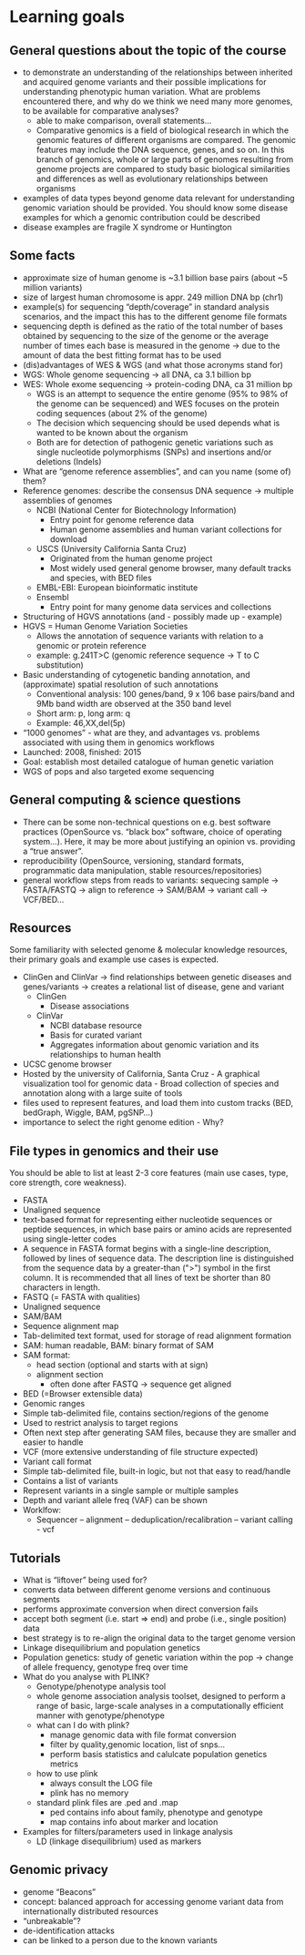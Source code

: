 # Learning goals

## General questions about the topic of the course
- to demonstrate an understanding of the relationships between inherited and acquired genome variants and their possible implications for understanding phenotypic human variation. What are problems encountered there, and why do we think we need many more genomes, to be available for comparative analyses?
  - able to make comparison, overall statements...
  - Comparative genomics is a field of biological research in which the genomic features of different organisms are compared. The genomic features may include the DNA sequence, genes, and so on. In this branch of genomics, whole or large parts of genomes resulting from genome projects are compared to study basic biological similarities and differences as well as evolutionary relationships between organisms
-	examples of data types beyond genome data relevant for understanding genomic variation should be provided. You should know some disease examples for which a genomic contribution could be described
  - disease examples are fragile X syndrome or Huntington

## Some facts
-	approximate size of human genome is ~3.1 billion base pairs (about ~5 million variants)
-	size of largest human chromosome is appr. 249 million DNA bp (chr1)
-	example(s) for sequencing “depth/coverage” in standard analysis scenarios, and the impact this has to the different genome file formats
  - sequencing depth is defined as the ratio of the total number of bases obtained by sequencing to the size of the genome or the average number of times each base is measured in the genome -> due to the amount of data the best fitting format has to be used
-	(dis)advantages of WES & WGS (and what those acronyms stand for)
  - WGS: Whole genome sequencing -> all DNA, ca 3.1 billion bp
  - WES: Whole exome sequencing -> protein-coding DNA, ca 31 million bp
    - WGS is an attempt to sequence the entire genome (95% to 98% of the genome can be sequenced) and WES focuses on the protein coding sequences (about 2% of the genome)
    - The decision which sequencing should be used depends what is wanted to be known about the organism
    - Both are for detection of pathogenic genetic variations such as single nucleotide polymorphisms (SNPs) and insertions and/or deletions (Indels)
-	What are “genome reference assemblies”, and can you name (some of) them?
  - Reference genomes: describe the consensus DNA sequence -> multiple assemblies of genomes
    - NCBI (National Center for Biotechnology Information)
      - Entry point for genome reference data
      - Human genome assemblies and human variant collections for download
    - USCS (University California Santa Cruz)
      - Originated from the human genome project
      - Most widely used general genome browser, many default tracks and species, with BED files
    - EMBL-EBI: European bioinformatic institute
    - Ensembl
      - Entry point for many genome data services and collections
-	Structuring of HGVS annotations (and - possibly made up - example)
  - HGVS = Human Genome Variation Societies
    - Allows the annotation of sequence variants with relation to a genomic or protein reference
    - example: g.241T>C (genomic reference sequence -> T to C substitution)
- Basic understanding of cytogenetic banding annotation, and (approximate) spatial resolution of such annotations
  - Conventional analysis: 100 genes/band, 9 x 106 base pairs/band and 9Mb band width are observed at the 350 band level
  - Short arm: p, long arm: q
  - Example: 46,XX,del(5p)
-	“1000 genomes” - what are they, and advantages vs. problems associated with using them in genomics workflows
  - Launched: 2008, finished: 2015
  - Goal: establish most detailed catalogue of human genetic variation
  - WGS of pops and also targeted exome sequencing


## General computing & science questions
-	There can be some non-technical questions on e.g. best software practices (OpenSource vs. “black box” software, choice of operating system…). Here, it may be more about justifying an opinion vs. providing a “true answer”.
  - reproducibility (OpenSource, versioning, standard formats, programmatic data manipulation, stable resources/repositories)
  - general workflow steps from reads to variants: sequecing sample -> FASTA/FASTQ -> align to reference -> SAM/BAM -> variant call -> VCF/BED…

## Resources
Some familiarity with selected genome & molecular knowledge resources, their primary goals and example use cases is expected.
- ClinGen and ClinVar -> find relationships between genetic diseases and genes/variants -> creates a relational list of disease, gene and variant
  -	ClinGen
    - Disease associations
  - ClinVar
    - NCBI database resource
    - Basis for curated variant
    - Aggregates information about genomic variation and its relationships to human health
-	UCSC genome browser
   - Hosted by the university of California, Santa Cruz
    - A graphical visualization tool for genomic data
    - Broad collection of species and annotation along with a large suite of tools
-	files used to represent features, and load them into custom tracks (BED, bedGraph, Wiggle, BAM, pgSNP…)
-	importance to select the right genome edition - Why?

## File types in genomics and their use
You should be able to list at least 2-3 core features (main use cases, type, core strength, core weakness).
-	FASTA
  - Unaligned sequence
  - text-based format for representing either nucleotide sequences or peptide sequences, in which base pairs or amino acids are represented using single-letter codes
  - A sequence in FASTA format begins with a single-line description, followed by lines of sequence data. The description line is distinguished from the sequence data by a greater-than (">") symbol in the first column. It is recommended that all lines of text be shorter than 80 characters in length.
-	FASTQ (= FASTA with qualities)
  - Unaligned sequence
-	SAM/BAM
  - Sequence alignment map
  - Tab-delimited text format, used for storage of read alignment formation
  - SAM: human readable, BAM: binary format of SAM
  - SAM format:
    - head section (optional and starts with at sign)
    - alignment section
      - often done after FASTQ -> sequence get aligned
-	BED (=Browser extensible data)
  - Genomic ranges
  - Simple tab-delimited file, contains section/regions of the genome
  - Used to restrict analysis to target regions
  - Often next step after generating SAM files, because they are smaller and easier to handle
-	VCF (more extensive understanding of file structure expected)
  - Variant call format
  - Simple tab-delimited file, built-in logic, but not that easy to read/handle
  - Contains a list of variants
  - Represent variants in a single sample or multiple samples
  - Depth and variant allele freq (VAF) can be shown
  - Worklfow:
    - Sequencer – alignment – deduplication/recalibration – variant calling - vcf


## Tutorials
-	What is “liftover” being used for?
  - converts data between different genome versions and continuous segments
  - performs approximate conversion when direct conversion fails
  -	accept both segment (i.e. start => end) and probe (i.e., single position) data
  - best strategy is to re-align the original data to the target genome version
-	Linkage disequilibrium and population genetics
  - Population genetics: study of genetic variation within the pop -> change of allele frequency, genotype freq over time
  - What do you analyse with PLINK?
    - Genotype/phenotype analysis tool
    -	whole genome association analysis toolset, designed to perform a range of basic, large-scale analyses in a computationally efficient manner with genotype/phenotype
    - what can I do with plink?
      - manage genomic data with file format conversion
      - filter by quality,genomic location, list of snps…
      - perform basis statistics and calulcate population genetics metrics
    - how to use plink
      - always consult the LOG file
      - plink has no memory
    - standard plink files are .ped and .map
      - ped contains info about family, phenotype and genotype
      - map contains info about marker and location
- Examples for filters/parameters used in linkage analysis
  - LD (linkage disequilibrium) used as markers

## Genomic privacy
-	genome “Beacons”
  - concept: balanced approach for accessing genome variant data from internationally distributed resources
  - “unbreakable”?
-	de-identification attacks
  - can be linked to a person due to the known variants
